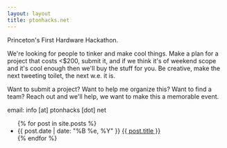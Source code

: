 ```yaml
---
layout: layout
title: ptonhacks.net
---
```


Princeton's First Hardware Hackathon.

We're looking for people to tinker and make cool things. Make a plan for a project that costs <$200, submit it, and if we think it's of weekend scope and it's cool enough then we'll buy the stuff for you. Be creative, make the next tweeting toilet, the next w.e. it is.

Want to submit a project? Want to help me organize this? Want to find a team? Reach out and we'll help, we want to make this a memorable event.

email: info \[at\] ptonhacks \[dot\] net


  <div class="related">
    <ul>
      {% for post in site.posts %}
      <li>
	<span>{{ post.date | date: "%B %e, %Y" }}</span> <a href="{{ post.url }}">{{ post.title }}</a>
      </li>
      {% endfor %}
    </ul>
  </div>
